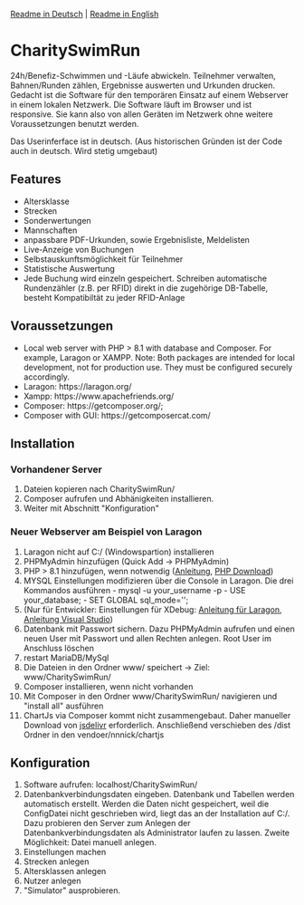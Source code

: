 
<a href="https://github.com/Endition/CharitySwimRun/blob/main/README-DE.md">Readme in Deutsch</a> | <a href="https://github.com/Endition/CharitySwimRun/blob/main/README.md">Readme in English</a>

<h1>CharitySwimRun</h1>
24h/Benefiz-Schwimmen und -Läufe abwickeln. Teilnehmer verwalten, Bahnen/Runden zählen, Ergebnisse auswerten und Urkunden drucken.
Gedacht ist die Software für den temporären Einsatz auf einem Webserver in einem lokalen Netzwerk. 
Die Software läuft im Browser und ist responsive. Sie kann also von allen Geräten im Netzwerk ohne weitere Voraussetzungen benutzt werden.

Das Userinferface ist in deutsch. (Aus historischen Gründen ist der Code auch in deutsch. Wird stetig umgebaut)

<h2>Features</h2>
<ul>
    <li>Altersklasse</li>
    <li>Strecken</li>
    <li>Sonderwertungen</li>
    <li>Mannschaften</li>
    <li>anpassbare PDF-Urkunden, sowie Ergebnisliste, Meldelisten</li>
    <li>Live-Anzeige von Buchungen</li>
    <li>Selbstauskunftsmöglichkeit für Teilnehmer</li>
    <li>Statistische Auswertung</li>
    <li>Jede Buchung wird einzeln gespeichert. Schreiben automatische Rundenzähler (z.B. per RFID) direkt in die zugehörige DB-Tabelle, besteht Kompatibiltät zu jeder RFID-Anlage </li>
</ul>

<h2>Voraussetzungen</h2>
<ul>
    <li>Local web server with PHP > 8.1 with database and Composer. For example, Laragon or XAMPP. Note: Both packages are intended for local development, not for production use. They must be configured securely accordingly.</li>
    <li>Laragon: https://laragon.org/</li>
    <li>Xampp: https://www.apachefriends.org/</li>
    <li>Composer: https://getcomposer.org/; </li>
    <li>Composer with GUI: https://getcomposercat.com/ </li>
</ul>


<h2>Installation</h2>
<h3>Vorhandener Server</h3>
<ol>
    <li>Dateien kopieren nach CharitySwimRun/ </li>
    <li>Composer aufrufen und Abhänigkeiten installieren. </li>
    <li>Weiter mit Abschnitt "Konfiguration"</li>
</ol>

<h3>Neuer Webserver am Beispiel von Laragon</h3>
<ol>
    <li>Laragon nicht auf C:/ (Windowspartion) installieren</li>
    <li>PHPMyAdmin hinzufügen (Quick Add -> PHPMyAdmin)</li>
    <li>PHP > 8.1 hinzufügen, wenn notwendig (<a href="https://medium.com/@oluwaseye/add-different-php-versions-to-your-laragon-installation-d2526db5c5f1">Anleitung</a>, <a href="https://windows.php.net/downloads/releases/">PHP Download</a>)</li>
    <li>
        MYSQL Einstellungen modifizieren über die Console in Laragon. Die drei Kommandos ausführen
        - mysql -u your_username -p
        - USE your_database;
        - SET GLOBAL sql_mode='';
    </li>
    <li>(Nur für Entwickler: Einstellungen für XDebug: <a href="https://gitbook.deddy.me/laragon-xdebug-debug-php-with-vscode-on-windows/">Anleitung für Laragon</a>, <a href="https://pen-y-fan.github.io/2021/08/03/How-to-Set-up-VS-Code-to-use-PHP-with-Xdebug-3-on-Windows/">Anleitung Visual Studio</a>)
 </li>
    <li>Datenbank mit Passwort sichern. Dazu PHPMyAdmin aufrufen und einen neuen User mit Passwort und allen Rechten anlegen. Root User im Anschluss löschen</li>
    <li>restart MariaDB/MySql</li>
    <li>Die Dateien in den Ordner www/ speichert -> Ziel: www/CharitySwimRun/</li>
    <li>Composer installieren, wenn nicht vorhanden</li>
    <li>Mit Composer in den Ordner www/CharitySwimRun/ navigieren und "install all" ausführen</li>
    <li>ChartJs via Composer kommt nicht zusammengebaut. Daher manueller Download von <a href="https://www.jsdelivr.com/package/npm/chart.js?path=dist">jsdelivr</a> erforderlich. Anschließend verschieben des /dist Ordner in den vendoer/nnnick/chartjs</li>
</ol>

<h2>Konfiguration</h2>
<ol>
    <li>Software aufrufen: localhost/CharitySwimRun/</li>
    <li>Datenbankverbindungsdaten eingeben. Datenbank und Tabellen werden automatisch erstellt. Werden die Daten nicht gespeichert, weil die ConfigDatei nicht geschrieben wird, liegt das an der Installation auf C:/. Dazu probieren den Server zum Anlegen der Datenbankverbindungsdaten als Administrator laufen zu lassen. Zweite Möglichkeit: Datei manuell anlegen.</li>
    <li>Einstellungen machen</li>
    <li>Strecken anlegen</li>
    <li>Altersklassen anlegen</li>
    <li>Nutzer anlegen</li>
    <li>"Simulator" ausprobieren.</li>
</ol>
